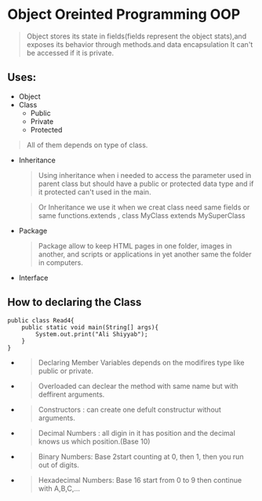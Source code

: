 # Object Oreinted Programming OOP


>Object stores its state in fields(fields represent the object stats),and exposes its behavior through methods.and data encapsulation It can't be accessed if it is private.

## Uses:

* Object 
* Class
    * Public
    * Private
    * Protected
>All of them depends on type of class.
* Inheritance
    >Using inheritance when i needed to access the parameter used in parent class but should have a public or protected data type and if it protected can't used in the main.
    
    >Or Inheritance we use it when we creat class need same fields or same functions.extends , class MyClass extends MySuperClass

* Package
    >Package allow to keep HTML pages in one folder, images in another, and scripts or applications in yet another same the folder in computers.
* Interface

## How to declaring the Class

    public class Read4{
        public static void main(String[] args){
            System.out.print("Ali Shiyyab");
        }
    }




* >Declaring Member Variables depends on the modifires type like public or private.

* >Overloaded can declear the method with same name but with deffirent arguments.

* >Constructors : can create one defult constructur without arguments.

* >Decimal Numbers : all digin in it has position and the decimal knows us which position.(Base 10)

* >Binary Numbers: Base 2start counting at 0, then 1, then you run out of digits.

* >Hexadecimal Numbers: Base 16 start from 0 to 9 then continue with A,B,C,...

